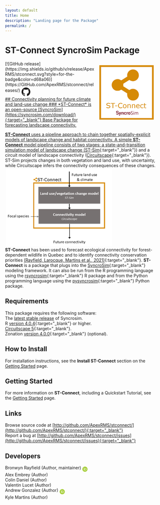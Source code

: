 ```yaml
---
layout: default
title: Home
description: "Landing page for the Package"
permalink: /
---
```


# **ST-Connect** SyncroSim Package
<img align="right" style="padding: 13px" width="180" src="assets/images/logo/stconnect-sticker.png">
[![GitHub release](https://img.shields.io/github/v/release/ApexRMS/stconnect.svg?style=for-the-badge&color=d68a06)](https://GitHub.com/ApexRMS/stconnect/releases/)    <a href="https://github.com/ApexRMS/stconnect"><img align="middle" style="padding: 1px" width="30" src="assets/images/logo/github-trans2.png">
<br>
## Connectivity planning for future climate and land-use change
### *ST-Connect* is an open-source [SyncroSim](https://syncrosim.com/download/){:target="_blank"} Base Package for forecasting landscape connectivity.


**ST-Connect** uses a pipeline approach to chain together spatially-explicit models of landscape change and habitat connectivity. A simple **ST-Connect** model pipeline consists of two stages: a state-and-transition simulation model of landscape change ([ST-Sim](http://docs.stsim.net/){:target="_blank"}) and a circuit model of landscape connectivity ([Circuitscape](https://circuitscape.org/){:target="_blank"}). ST-Sim projects changes in both vegetation and land use, with uncertainty, while Circuitscape infers the connectivity consequences of these changes.
<br>
<img align="middle" style="padding: 3px" width="350" src="assets/images/pipeline-1.PNG">
<br>
**ST-Connect** has been used to forecast ecological connectivity for forest-dependent wildlife in Quebec and to identify connectivity conservation priorities [(Rayfield, Larocque, Martins et al., 2021)](https://quebio.ca/en/connectivity_report){:target="_blank"}. **ST-Connect** is a package that plugs into the [SyncroSim](https://syncrosim.com/){:target="_blank"} modeling framework. It can also be run from the R programming language using the [rsyncrosim](https://syncrosim.com/r-package/){:target="_blank"} R package and from the Python programming language using the [pysyncrosim](https://pysyncrosim.readthedocs.io/en/latest/){:target="_blank"} Python package.

## Requirements

This package requires the following software:<br>
The <a href="https://syncrosim.com/download/" target="_blank">latest stable release</a> of Syncrosim.
<br>
R [version 4.0.4](https://www.r-project.org/){:target="_blank"} or higher.
<br>
[Circuitscape 5](https://circuitscape.org/downloads/){:target="_blank"}.
<br>
Zonation [version 4.0.0](https://github.com/cbig/zonation-core/releases){:target="_blank"} (optional).

## How to Install

For installation instructions, see the **Install ST-Connect** section on the [Getting Started](https://apexrms.github.io/stconnect/getting_started.html) page.

## Getting Started

For more information on **ST-Connect**, including a Quickstart Tutorial, see the [Getting Started](https://apexrms.github.io/stconnect/getting_started.html) page.

## Links

Browse source code at
[http://github.com/ApexRMS/stconnect/](http://github.com/ApexRMS/stconnect/){:target="_blank"}
<br>
Report a bug at
[http://github.com/ApexRMS/stconnect/issues](http://github.com/ApexRMS/stconnect/issues){:target="_blank"}

## Developers

Bronwyn Rayfield (Author, maintainer) <a href="https://orcid.org/0000-0003-1768-1300" target="_blank"><img align="middle" style="padding: 0.5px" width="17" src="assets/images/ORCID.png"></a>
<br>
Alex Embrey (Author)
<br>
Colin Daniel (Author)
<br>
Valentin Lucet (Author)
<br>
Andrew Gonzalez (Author) <a href="https://orcid.org/0000-0001-6075-8081" target="_blank"><img align="middle" style="padding: 0.5px" width="17" src="assets/images/ORCID.png"></a>
<br>
Kyle Martins (Author)
